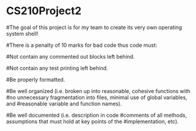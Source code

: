 # CS210Project2

#The goal of this project is for my team to create its very own operating system shell!

#There is a penalty of 10 marks for bad code thus code must:

#Not contain any commented out blocks left behind.

#Not contain any test printing left behind.

#Be properly formatted.

#Be well organized (i.e. broken up into reasonable, cohesive functions with
#no unnecessary fragmentation into files, minimal use of global variables, and
#reasonable variable and function names).

#Be well documented (i.e. description in code
#comments of all methods, assumptions that must hold at key points of the
#implementation, etc).
